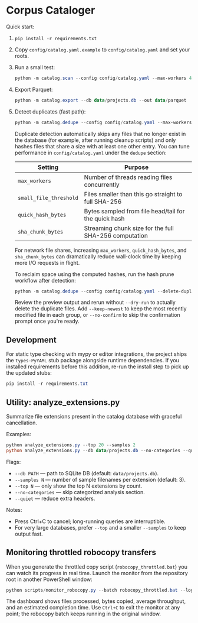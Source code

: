 # Corpus Cataloger

Quick start:

1) `pip install -r requirements.txt`
2) Copy `config/catalog.yaml.example` to `config/catalog.yaml` and set your roots.
3) Run a small test:
   ```powershell
   python -m catalog.scan --config config/catalog.yaml --max-workers 4
   ```
4) Export Parquet:
   ```powershell
   python -m catalog.export --db data/projects.db --out data/parquet
   ```

5) Detect duplicates (fast path):
   ```powershell
   python -m catalog.dedupe --config config/catalog.yaml --max-workers 16
   ```

   Duplicate detection automatically skips any files that no longer exist in the
   database (for example, after running cleanup scripts) and only hashes files that
   share a size with at least one other entry. You can tune performance in
   `config/catalog.yaml` under the `dedupe` section:

   | Setting                | Purpose                                               |
   | ---------------------- | ----------------------------------------------------- |
   | `max_workers`          | Number of threads reading files concurrently          |
   | `small_file_threshold` | Files smaller than this go straight to full SHA-256   |
   | `quick_hash_bytes`     | Bytes sampled from file head/tail for the quick hash  |
   | `sha_chunk_bytes`      | Streaming chunk size for the full SHA-256 computation |

   For network file shares, increasing `max_workers`, `quick_hash_bytes`, and
   `sha_chunk_bytes` can dramatically reduce wall-clock time by keeping more
   I/O requests in flight.

   To reclaim space using the computed hashes, run the hash prune workflow after
   detection:

   ```powershell
   python -m catalog.dedupe --config config/catalog.yaml --delete-duplicates --dry-run
   ```

   Review the preview output and rerun without `--dry-run` to actually delete the
   duplicate files. Add `--keep-newest` to keep the most recently modified file in
   each group, or `--no-confirm` to skip the confirmation prompt once you're ready.

## Development

For static type checking with mypy or editor integrations, the project ships the `types-PyYAML` stub package alongside runtime dependencies. If you installed requirements before this addition, re-run the install step to pick up the updated stubs:

```powershell
pip install -r requirements.txt
```

## Utility: analyze_extensions.py

Summarize file extensions present in the catalog database with graceful cancellation.

Examples:

```powershell
python analyze_extensions.py --top 20 --samples 2
python analyze_extensions.py --db data/projects.db --no-categories --quiet
```

Flags:

- `--db PATH` — path to SQLite DB (default: `data/projects.db`).
- `--samples N` — number of sample filenames per extension (default: 3).
- `--top N` — only show the top N extensions by count.
- `--no-categories` — skip categorized analysis section.
- `--quiet` — reduce extra headers.

Notes:

- Press Ctrl+C to cancel; long-running queries are interruptible.
- For very large databases, prefer `--top` and a smaller `--samples` to keep output fast.

## Monitoring throttled robocopy transfers

When you generate the throttled copy script (`robocopy_throttled.bat`) you can
watch its progress in real time. Launch the monitor from the repository root in
another PowerShell window:

```powershell
python scripts/monitor_robocopy.py --batch robocopy_throttled.bat --log robocopy_throttled.log
```

The dashboard shows files processed, bytes copied, average throughput, and an
estimated completion time. Use `Ctrl+C` to exit the monitor at any point; the
robocopy batch keeps running in the original window.
